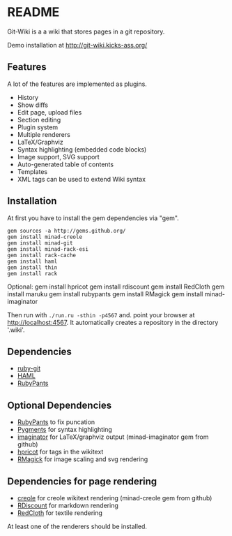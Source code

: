 README
======

Git-Wiki is a a wiki that stores pages in a git repository.

Demo installation at <http://git-wiki.kicks-ass.org/>

Features
--------

A lot of the features are implemented as plugins.

- History
- Show diffs
- Edit page, upload files
- Section editing
- Plugin system
- Multiple renderers
- LaTeX/Graphviz
- Syntax highlighting (embedded code blocks)
- Image support, SVG support
- Auto-generated table of contents
- Templates
- XML tags can be used to extend Wiki syntax

Installation
------------

At first you have to install the gem dependencies via "gem".

    gem sources -a http://gems.github.org/
    gem install minad-creole
    gem install minad-git
    gem install minad-rack-esi
    gem install rack-cache
    gem install haml
    gem install thin
    gem install rack

Optional:
    gem install hpricot
    gem install rdiscount
    gem install RedCloth
    gem install maruku
    gem install rubypants
    gem install RMagick
    gem install minad-imaginator

Then run with `./run.ru -sthin -p4567` and. point your browser at <http://localhost:4567>.
It automatically creates a repository in the directory '.wiki'.

Dependencies
------------

- [ruby-git][]
- [HAML][]
- [RubyPants][]

Optional Dependencies
---------------------

- [RubyPants][] to fix puncation
- [Pygments][] for syntax highlighting
- [imaginator][] for LaTeX/graphviz output (minad-imaginator gem from github)
- [hpricot][] for tags in the wikitext
- [RMagick][] for image scaling and svg rendering

Dependencies for page rendering
-------------------------------

- [creole][] for creole wikitext rendering (minad-creole gem from github)
- [RDiscount][] for markdown rendering
- [RedCloth][] for textile rendering

At least one of the renderers should be installed.

  [ruby-git]: http://github.com/schacon/ruby-git
  [HAML]: http://haml.hamptoncatlin.com
  [RDiscount]: http://github.com/rtomayko/rdiscount
  [RedCloth]: http://whytheluckystiff.net/ruby/redcloth/
  [RubyPants]: http://chneukirchen.org/blog/static/projects/rubypants.html
  [creole]: http://github.com/minad/creole
  [imaginator]: http://github.com/minad/imaginator
  [pygments]: http://pygments.org/
  [hpricot]: http://wiki.github.com/why/hpricot
  [RMagick]: http://rmagick.rubyforge.org/
